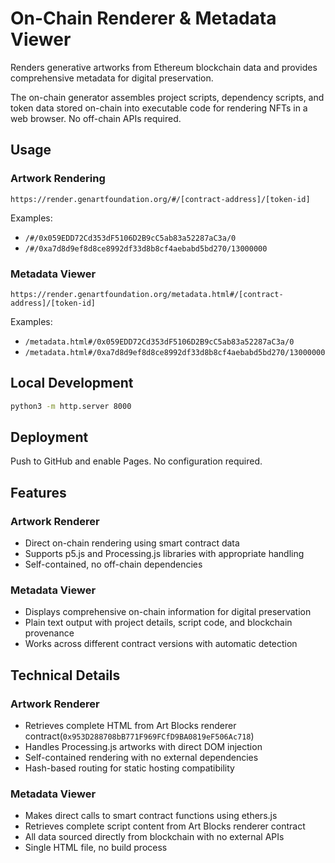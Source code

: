 # On-Chain Renderer & Metadata Viewer

Renders generative artworks from Ethereum blockchain data and provides comprehensive metadata for digital preservation.

The on-chain generator assembles project scripts, dependency scripts, and token data stored on-chain into executable code for rendering NFTs in a web browser. No off-chain APIs required.

## Usage

### Artwork Rendering
```
https://render.genartfoundation.org/#/[contract-address]/[token-id]
```

Examples:
- `/#/0x059EDD72Cd353dF5106D2B9cC5ab83a52287aC3a/0`
- `/#/0xa7d8d9ef8d8ce8992df33d8b8cf4aebabd5bd270/13000000`

### Metadata Viewer
```
https://render.genartfoundation.org/metadata.html#/[contract-address]/[token-id]
```

Examples:
- `/metadata.html#/0x059EDD72Cd353dF5106D2B9cC5ab83a52287aC3a/0`
- `/metadata.html#/0xa7d8d9ef8d8ce8992df33d8b8cf4aebabd5bd270/13000000`

## Local Development

```bash
python3 -m http.server 8000
```

## Deployment

Push to GitHub and enable Pages. No configuration required.

## Features

### Artwork Renderer
- Direct on-chain rendering using smart contract data
- Supports p5.js and Processing.js libraries with appropriate handling
- Self-contained, no off-chain dependencies

### Metadata Viewer
- Displays comprehensive on-chain information for digital preservation
- Plain text output with project details, script code, and blockchain provenance  
- Works across different contract versions with automatic detection

## Technical Details

### Artwork Renderer
- Retrieves complete HTML from Art Blocks renderer contract(`0x953D288708bB771F969FCfD9BA0819eF506Ac718`)
- Handles Processing.js artworks with direct DOM injection
- Self-contained rendering with no external dependencies
- Hash-based routing for static hosting compatibility

### Metadata Viewer
- Makes direct calls to smart contract functions using ethers.js
- Retrieves complete script content from Art Blocks renderer contract
- All data sourced directly from blockchain with no external APIs
- Single HTML file, no build process